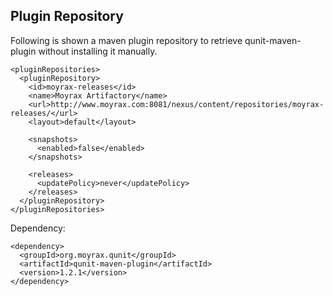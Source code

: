 ## Plugin Repository ##

Following is shown a maven plugin repository to retrieve qunit-maven-plugin without installing it manually.

```
<pluginRepositories>
  <pluginRepository>
    <id>moyrax-releases</id>
    <name>Moyrax Artifactory</name>
    <url>http://www.moyrax.com:8081/nexus/content/repositories/moyrax-releases/</url>
    <layout>default</layout>

    <snapshots>
      <enabled>false</enabled>
    </snapshots>

    <releases>
      <updatePolicy>never</updatePolicy>
    </releases>
  </pluginRepository>
</pluginRepositories>
```

Dependency:

```
<dependency>
  <groupId>org.moyrax.qunit</groupId>
  <artifactId>qunit-maven-plugin</artifactId>
  <version>1.2.1</version>
</dependency>
```